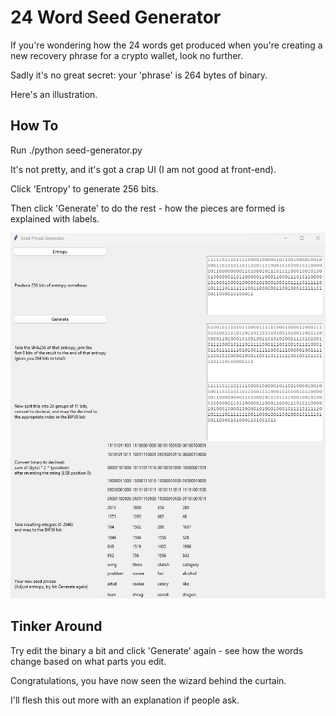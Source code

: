 # 24 Word Seed Generator

If you're wondering how the 24 words get produced when you're creating a new recovery phrase for a crypto wallet, look no further.

Sadly it's no great secret: your 'phrase' is 264 bytes of binary.

Here's an illustration.

## How To

Run ./python seed-generator.py

It's not pretty, and it's got a crap UI (I am not good at front-end).

Click 'Entropy' to generate 256 bits.

Then click 'Generate' to do the rest - how the pieces are formed is explained with labels.

![img.png](images/demo.jpg)

## Tinker Around

Try edit the binary a bit and click 'Generate' again - see how the words change based on what parts you edit.

Congratulations, you have now seen the wizard behind the curtain.

I'll flesh this out more with an explanation if people ask.
